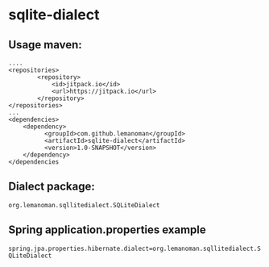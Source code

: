 # sqlite-dialect
## Usage maven:
```
....
<repositories>
        <repository>
            <id>jitpack.io</id>
            <url>https://jitpack.io</url>
        </repository>
</repositories>
...
<dependencies>
    <dependency>
          <groupId>com.github.lemanoman</groupId>
          <artifactId>sqlite-dialect</artifactId>
          <version>1.0-SNAPSHOT</version>
    </dependency>
</dependencies
```

## Dialect package:

```org.lemanoman.sqllitedialect.SQLiteDialect```

## Spring application.properties example

```spring.jpa.properties.hibernate.dialect=org.lemanoman.sqllitedialect.SQLiteDialect```
